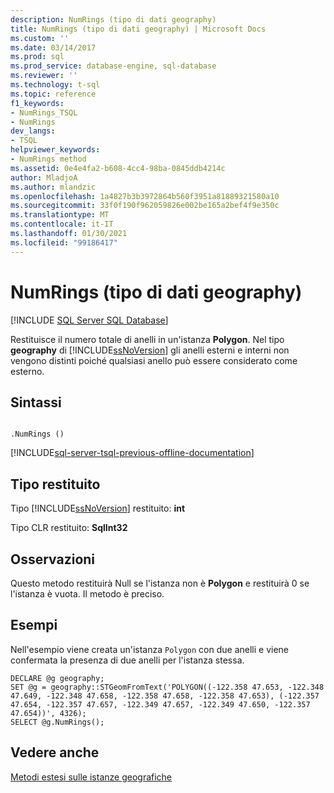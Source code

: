 ```yaml
---
description: NumRings (tipo di dati geography)
title: NumRings (tipo di dati geography) | Microsoft Docs
ms.custom: ''
ms.date: 03/14/2017
ms.prod: sql
ms.prod_service: database-engine, sql-database
ms.reviewer: ''
ms.technology: t-sql
ms.topic: reference
f1_keywords:
- NumRings_TSQL
- NumRings
dev_langs:
- TSQL
helpviewer_keywords:
- NumRings method
ms.assetid: 0e4e4fa2-b608-4cc4-98ba-0845ddb4214c
author: MladjoA
ms.author: mlandzic
ms.openlocfilehash: 1a4827b3b3972864b560f3951a81889321580a10
ms.sourcegitcommit: 33f0f190f962059826e002be165a2bef4f9e350c
ms.translationtype: MT
ms.contentlocale: it-IT
ms.lasthandoff: 01/30/2021
ms.locfileid: "99186417"
---
```

# <a name="numrings-geography-data-type"></a>NumRings (tipo di dati geography)
[!INCLUDE [SQL Server SQL Database](../../includes/applies-to-version/sql-asdb.md)]

  Restituisce il numero totale di anelli in un'istanza **Polygon**. Nel tipo  **geography** di [!INCLUDE[ssNoVersion](../../includes/ssnoversion-md.md)] gli anelli esterni e interni non vengono distinti poiché qualsiasi anello può essere considerato come esterno.  
  
## <a name="syntax"></a>Sintassi  
  
```  
  
.NumRings ()  
```  

[!INCLUDE[sql-server-tsql-previous-offline-documentation](../../includes/sql-server-tsql-previous-offline-documentation.md)]

## <a name="return-type"></a>Tipo restituito  
 Tipo [!INCLUDE[ssNoVersion](../../includes/ssnoversion-md.md)] restituito: **int**  
  
 Tipo CLR restituito: **SqlInt32**  
  
## <a name="remarks"></a>Osservazioni  
 Questo metodo restituirà Null se l'istanza non è **Polygon** e restituirà 0 se l'istanza è vuota. Il metodo è preciso.  
  
## <a name="examples"></a>Esempi  
 Nell'esempio viene creata un'istanza `Polygon` con due anelli e viene confermata la presenza di due anelli per l'istanza stessa.  
  
```  
DECLARE @g geography;  
SET @g = geography::STGeomFromText('POLYGON((-122.358 47.653, -122.348 47.649, -122.348 47.658, -122.358 47.658, -122.358 47.653), (-122.357 47.654, -122.357 47.657, -122.349 47.657, -122.349 47.650, -122.357 47.654))', 4326);  
SELECT @g.NumRings();  
```  
  
## <a name="see-also"></a>Vedere anche  
 [Metodi estesi sulle istanze geografiche](../../t-sql/spatial-geography/extended-methods-on-geography-instances.md)  
  
  
